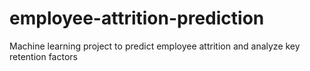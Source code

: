 # employee-attrition-prediction
Machine learning project to predict employee attrition and analyze key retention factors
